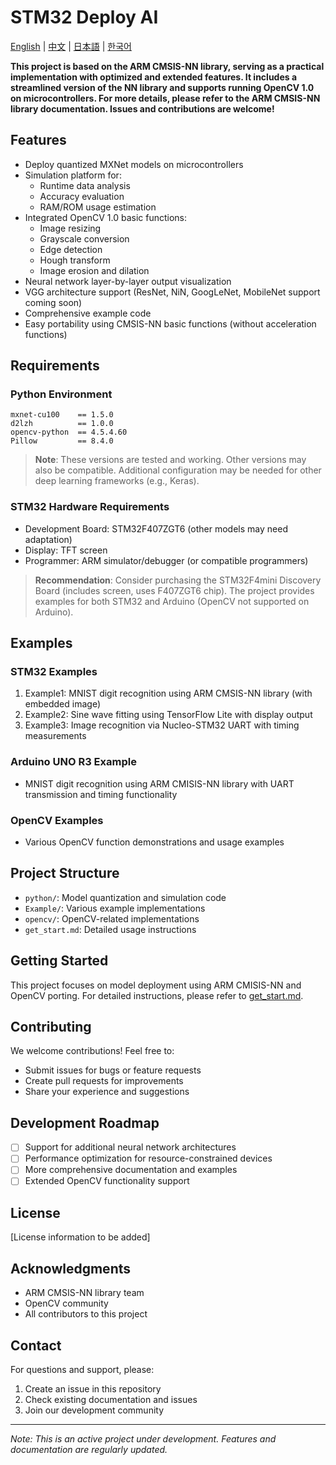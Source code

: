 # STM32 Deploy AI

[English](README.md) | [中文](README_zh.md) | [日本語](README_ja.md) | [한국어](README_ko.md)

**This project is based on the ARM CMSIS-NN library, serving as a practical implementation with optimized and extended features. It includes a streamlined version of the NN library and supports running OpenCV 1.0 on microcontrollers. For more details, please refer to the ARM CMSIS-NN library documentation. Issues and contributions are welcome!**

## Features

- Deploy quantized MXNet models on microcontrollers
- Simulation platform for:
  - Runtime data analysis
  - Accuracy evaluation
  - RAM/ROM usage estimation
- Integrated OpenCV 1.0 basic functions:
  - Image resizing
  - Grayscale conversion
  - Edge detection
  - Hough transform
  - Image erosion and dilation
- Neural network layer-by-layer output visualization
- VGG architecture support (ResNet, NiN, GoogLeNet, MobileNet support coming soon)
- Comprehensive example code
- Easy portability using CMSIS-NN basic functions (without acceleration functions)

## Requirements

### Python Environment
```
mxnet-cu100    == 1.5.0 
d2lzh          == 1.0.0
opencv-python  == 4.5.4.60
Pillow         == 8.4.0
```
> **Note**: These versions are tested and working. Other versions may also be compatible. Additional configuration may be needed for other deep learning frameworks (e.g., Keras).

### STM32 Hardware Requirements
- Development Board: STM32F407ZGT6 (other models may need adaptation)
- Display: TFT screen
- Programmer: ARM simulator/debugger (or compatible programmers)

> **Recommendation**: Consider purchasing the STM32F4mini Discovery Board (includes screen, uses F407ZGT6 chip). The project provides examples for both STM32 and Arduino (OpenCV not supported on Arduino).

## Examples

### STM32 Examples
1. Example1: MNIST digit recognition using ARM CMSIS-NN library (with embedded image)
2. Example2: Sine wave fitting using TensorFlow Lite with display output
3. Example3: Image recognition via Nucleo-STM32 UART with timing measurements

### Arduino UNO R3 Example
- MNIST digit recognition using ARM CMISIS-NN library with UART transmission and timing functionality

### OpenCV Examples
- Various OpenCV function demonstrations and usage examples

## Project Structure

- `python/`: Model quantization and simulation code
- `Example/`: Various example implementations
- `opencv/`: OpenCV-related implementations
- `get_start.md`: Detailed usage instructions

## Getting Started

This project focuses on model deployment using ARM CMISIS-NN and OpenCV porting. For detailed instructions, please refer to [get_start.md](get_start.md).

## Contributing

We welcome contributions! Feel free to:
- Submit issues for bugs or feature requests
- Create pull requests for improvements
- Share your experience and suggestions

## Development Roadmap

- [ ] Support for additional neural network architectures
- [ ] Performance optimization for resource-constrained devices
- [ ] More comprehensive documentation and examples
- [ ] Extended OpenCV functionality support

## License

[License information to be added]

## Acknowledgments

- ARM CMSIS-NN library team
- OpenCV community
- All contributors to this project

## Contact

For questions and support, please:
1. Create an issue in this repository
2. Check existing documentation and issues
3. Join our development community

---
*Note: This is an active project under development. Features and documentation are regularly updated.*